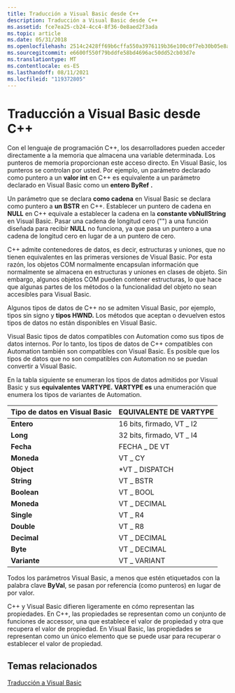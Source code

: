 ```yaml
---
title: Traducción a Visual Basic desde C++
description: Traducción a Visual Basic desde C++
ms.assetid: fce7ea25-cb24-4cc4-8f36-0e8aed2f3ada
ms.topic: article
ms.date: 05/31/2018
ms.openlocfilehash: 2514c2428ff69b6cffa550a3976119b36e100c0f7eb30b05e8ae7beb40193194
ms.sourcegitcommit: e6600f550f79bddfe58bd4696ac50dd52cb03d7e
ms.translationtype: MT
ms.contentlocale: es-ES
ms.lasthandoff: 08/11/2021
ms.locfileid: "119372805"
---
```

# <a name="translating-to-visual-basic-from-c"></a>Traducción a Visual Basic desde C++

Con el lenguaje de programación C++, los desarrolladores pueden acceder directamente a la memoria que almacena una variable determinada. Los punteros de memoria proporcionan este acceso directo. En Visual Basic, los punteros se controlan por usted. Por ejemplo, un parámetro declarado como puntero a un **valor int** en C++ es equivalente a un parámetro declarado en Visual Basic como un **entero ByRef** **.**

Un parámetro que se declara **como cadena** en Visual Basic se declara como puntero a **un BSTR** en C++. Establecer un puntero de cadena en **NULL** en C++ equivale a establecer la cadena en la **constante vbNullString** en Visual Basic. Pasar una cadena de longitud cero ("") a una función diseñada para recibir **NULL** no funciona, ya que pasa un puntero a una cadena de longitud cero en lugar de a un puntero de cero.

C++ admite contenedores de datos, es decir, estructuras y uniones, que no tienen equivalentes en las primeras versiones de Visual Basic. Por esta razón, los objetos COM normalmente encapsulan información que normalmente se almacena en estructuras y uniones en clases de objeto. Sin embargo, algunos objetos COM pueden contener estructuras, lo que hace que algunas partes de los métodos o la funcionalidad del objeto no sean accesibles para Visual Basic.

Algunos tipos de datos de C++ no se admiten Visual Basic, por ejemplo, tipos sin signo y **tipos HWND.** Los métodos que aceptan o devuelven estos tipos de datos no están disponibles en Visual Basic.

Visual Basic tipos de datos compatibles con Automation como sus tipos de datos internos. Por lo tanto, los tipos de datos de C++ compatibles con Automation también son compatibles con Visual Basic. Es posible que los tipos de datos que no son compatibles con Automation no se puedan convertir a Visual Basic.

En la tabla siguiente se enumeran los tipos de datos admitidos por Visual Basic y sus **equivalentes VARTYPE.** **VARTYPE es** una enumeración que enumera los tipos de variantes de Automation.



| Tipo de datos en Visual Basic  | EQUIVALENTE DE VARTYPE                |
|-------------------------|-----------------------------------|
| **Entero**<br/>  | 16 bits, firmado, VT \_ I2<br/> |
| **Long**<br/>     | 32 bits, firmado, VT \_ I4<br/> |
| **Fecha**<br/>     | FECHA \_ DE VT<br/>               |
| **Moneda**<br/> | VT \_ CY<br/>                 |
| **Object**<br/>   | \*VT \_ DISPATCH<br/>         |
| **String**<br/>   | VT \_ BSTR<br/>               |
| **Boolean**<br/>  | VT \_ BOOL<br/>               |
| **Moneda**<br/> | VT \_ DECIMAL<br/>            |
| **Single**<br/>   | VT \_ R4<br/>                 |
| **Double**<br/>   | VT \_ R8<br/>                 |
| **Decimal**<br/>  | VT \_ DECIMAL<br/>            |
| **Byte**<br/>     | VT \_ DECIMAL<br/>            |
| **Variante**<br/>  | VT \_ VARIANT<br/>            |



 

Todos los parámetros Visual Basic, a menos que estén etiquetados con la palabra clave **ByVal**, se pasan por referencia (como punteros) en lugar de por valor.

C++ y Visual Basic difieren ligeramente en cómo representan las propiedades. En C++, las propiedades se representan como un conjunto de funciones de accessor, una que establece el valor de propiedad y otra que recupera el valor de propiedad. En Visual Basic, las propiedades se representan como un único elemento que se puede usar para recuperar o establecer el valor de propiedad.

## <a name="related-topics"></a>Temas relacionados

<dl> <dt>

[Traducción a Visual Basic](translating-to-visual-basic.md)
</dt> </dl>

 

 





